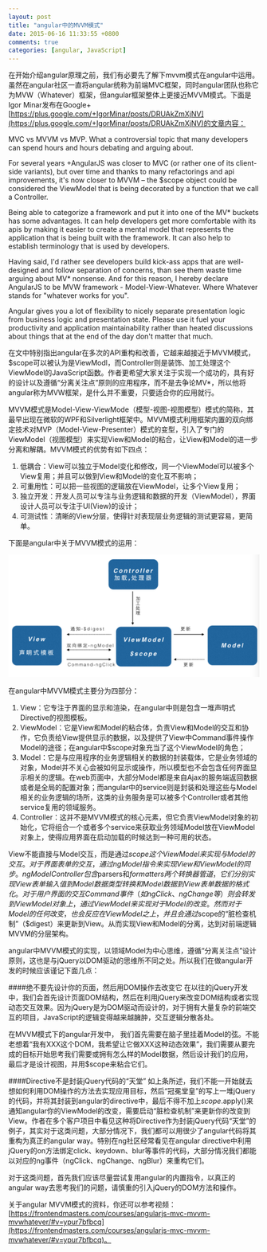```yaml
---
layout: post
title: "angular中的MVVM模式"
date: 2015-06-16 11:33:55 +0800
comments: true
categories: [angular, JavaScript]
---
```

 在开始介绍angular原理之前，我们有必要先了解下mvvm模式在angular中运用。虽然在angular社区一直将angular统称为前端MVC框架，同时angular团队也称它为MVW（Whatever）框架，但angular框架整体上更接近MVVM模式。下面是Igor Minar发布在Google+ [https://plus.google.com/+IgorMinar/posts/DRUAkZmXjNV](https://plus.google.com/+IgorMinar/posts/DRUAkZmXjNV)的文章内容：

 MVC vs MVVM vs MVP. What a controversial topic that many developers can spend hours and hours debating and arguing about.

For several years +AngularJS was closer to MVC (or rather one of its client-side variants), but over time and thanks to many refactorings and api improvements, it's now closer to MVVM – the $scope object could be considered the ViewModel that is being decorated by a function that we call a Controller.

Being able to categorize a framework and put it into one of the MV* buckets has some advantages. It can help developers get more comfortable with its apis by making it easier to create a mental model that represents the application that is being built with the framework. It can also help to establish terminology that is used by developers.

Having said, I'd rather see developers build kick-ass apps that are well-designed and follow separation of concerns, than see them waste time arguing about MV* nonsense. And for this reason, I hereby declare AngularJS to be MVW framework - Model-View-Whatever. Where Whatever stands for "whatever works for you".

Angular gives you a lot of flexibility to nicely separate presentation logic from business logic and presentation state. Please use it fuel your productivity and application maintainability rather than heated discussions about things that at the end of the day don't matter that much.

在文中特别指出angular在多次的API重构和改善，它越来越接近于MVVM模式，$scope可以被认为是ViewModl，而Controller则是装饰、加工处理这个ViewModel的JavaScript函数。作者更希望大家关注于实现一个成功的，具有好的设计以及遵循“分离关注点”原则的应用程序，而不是去争论MV*，所以他将angular称为MVW框架，是什么并不重要，只要适合你的应用就行。

 MVVM模式是Model-View-ViewMode（模型-视图-视图模型）模式的简称，其最早出现在微软的WPF和Silverlight框架中。MVVM模式利用框架内置的双向绑定技术对MVP（Model-View-Presenter）模式的变型，引入了专门的ViewModel（视图模型）来实现View和Model的粘合，让View和Model的进一步分离和解耦。MVVM模式的优势有如下四点：

1. 低耦合：View可以独立于Model变化和修改，同一个ViewModel可以被多个View复用；并且可以做到View和Model的变化互不影响；
2. 可重用性：可以把一些视图的逻辑放在ViewModel，让多个View复用；
3. 独立开发：开发人员可以专注与业务逻辑和数据的开发（ViewModel），界面设计人员可以专注于UI(View)的设计；
4. 可测试性：清晰的View分层，使得针对表现层业务逻辑的测试更容易，更简单。

下面是angular中关于MVVM模式的运用：

![angular mvvm](/images/blog_img/angular-mvvm.png)

在angular中MVVM模式主要分为四部分：

1. View：它专注于界面的显示和渲染，在angular中则是包含一堆声明式Directive的视图模板。
2. ViewModel：它是View和Model的粘合体，负责View和Model的交互和协作，它负责给View提供显示的数据，以及提供了View中Command事件操作Model的途径；在angular中$scope对象充当了这个ViewModel的角色；
3. Model：它是与应用程序的业务逻辑相关的数据的封装载体，它是业务领域的对象，Model并不关心会被如何显示或操作，所以模型也不会包含任何界面显示相关的逻辑。在web页面中，大部分Model都是来自Ajax的服务端返回数据或者是全局的配置对象；而angular中的service则是封装和处理这些与Model相关的业务逻辑的场所，这类的业务服务是可以被多个Controller或者其他service复用的领域服务。
4. Controller：这并不是MVVM模式的核心元素，但它负责ViewModel对象的初始化，它将组合一个或者多个service来获取业务领域Model放在ViewModel对象上，使得应用界面在启动加载的时候达到一种可用的状态。

View不能直接与Model交互，而是通过$scope这个ViewModel来实现与Model的交互。对于界面表单的交互，通过ngModel指令来实现View和ViewModel的同步。ngModelController包含$parsers和$formatters两个转换器管道，它们分别实现View表单输入值到Model数据类型转换和Model数据到View表单数据的格式化。对于用户界面的交互Command事件（如ngClick、ngChange等）则会转发到ViewModel对象上，通过ViewModel来实现对于Model的改变。然而对于Model的任何改变，也会反应在ViewModel之上，并且会通过$scope的“脏检查机制”（$digest）来更新到View。从而实现View和Model的分离，达到对前端逻辑MVVM的分层架构。

angular中MVVM模式的实现，以领域Model为中心思维，遵循“分离关注点”设计原则，这也是与jQuery以DOM驱动的思维所不同之处。所以我们在做angular开发的时候应该谨记下面几点：

####绝不要先设计你的页面，然后用DOM操作去改变它
在以往的jQuery开发中，我们会首先设计页面DOM结构，然后在利用jQuery来改变DOM结构或者实现动态交互效果。因为jQuery是为DOM驱动而设计的，对于拥有大量复杂的前端交互的项目，JavaScript的逻辑变得越来越臃肿，交互逻辑分散各处。

在MVVM模式下的angular开发中， 我们首先需要在脑子里挂着Model的弦。不能老想着“我有XXX这个DOM，我希望让它做XXX这种动态效果”，我们需要从要完成的目标开始思考我们需要或拥有怎么样的Model数据，然后设计我们的应用， 最后才是设计视图，并用$scope来粘合它们。

####Directive不是封装jQuery代码的“天堂”
如上条所述，我们不能一开始就去想如何利用DOM操作的方法去实现应用目标，然后“冠冕堂皇”的写上一堆jQuery的代码，并将其封装到angular的directive中，最后不得不加上$scope.$apply()来通知angular你的ViewModel的改变，需要启动“脏检查机制”来更新你的改变到View。作者在多个客户项目中看见这种将Directive作为封装jQuery代码“天堂”的例子，其实对于这类问题，大部分情况下，我们都可以用很少了angular代码将其重构为真正的angular way。特别在ng社区经常看见在angular directive中利用jQuery的on方法绑定click、keydown、blur等事件的代码，大部分情况我们都能以对应的ng事件（ngClick、ngChange、ngBlur）来重构它们。

对于这类问题，首先我们应该尽量尝试复用angular的内置指令，以真正的angular way去思考我们的问题，请慎重的引入jQuery的DOM方法和操作。

关于angular MVVM模式的资料，你还可以参考视频：[https://frontendmasters.com/courses/angularjs-mvc-mvvm-mvwhatever/#v=ypur7bfbcq](https://frontendmasters.com/courses/angularjs-mvc-mvvm-mvwhatever/#v=ypur7bfbcq)。